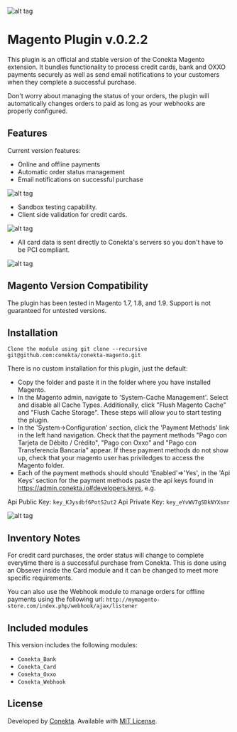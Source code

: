 ![alt tag](https://raw.github.com/conekta/conekta-magento/master/readme_files/cover.png)

Magento Plugin v.0.2.2
=======================
This plugin is an official and stable version of the Conekta Magento extension. It bundles functionality to process credit cards, bank and OXXO payments securely as well as send email notifications to your customers when they complete a successful purchase.

Don't worry about managing the status of your orders, the plugin will automatically changes orders to paid as long as your webhooks are properly configured.

Features
--------
Current version features:

* Online and offline payments
* Automatic order status management
* Email notifications on successful purchase

![alt tag](https://raw.github.com/conekta/conekta-magento/master/readme_files/invoice.png)

* Sandbox testing capability.
* Client side validation for credit cards.

![alt tag](https://raw.github.com/conekta/conekta-magento/master/readme_files/card_validation.png)

* All card data is sent directly to Conekta's servers so you don't have to be PCI compliant.

![alt tag](https://raw.github.com/conekta/conekta-magento/master/readme_files/server_validation.png)

Magento Version Compatibility
-----------------------------
The plugin has been tested in Magento 1.7, 1.8, and 1.9. Support is not guaranteed for untested versions.

Installation
-----------

	Clone the module using git clone --recursive git@github.com:conekta/conekta-magento.git

There is no custom installation for this plugin, just the default:

  * Copy the folder and paste it in the folder where you have installed Magento.
  * In the Magento admin, navigate to 'System-Cache Management'. Select and disable all Cache Types.  Additionally, click "Flush Magento Cache" and "Flush Cache Storage".  These steps will allow you to start testing the plugin.
  * In the 'System->Configuration' section, click the 'Payment Methods' link in the left hand navigation.  Check that the payment methods "Pago con Tarjeta de Débito / Crédito", "Pago con Oxxo" and "Pago con Transferencia Bancaria" appear. If these payment methods do not show up, check that your magento user has priviledges to access the Magento folder.
  * Each of the payment methods should should 'Enabled'=>'Yes', in the 'Api Keys' section for the payment methods paste the api keys found in https://admin.conekta.io#developers.keys, e.g.
    
Api Public Key: 
    `key_KJysdbf6PotS2ut2`
Api Private Key: 
    `key_eYvWV7gSDkNYXsmr`
    
![alt tag](https://raw.github.com/conekta/conekta-magento/master/readme_files/admin.png)

Inventory Notes
---------------

For credit card purchases, the order status will change to complete everytime there is a successful purchase from Conekta. This is done using an Obsever inside the Card module and it can be changed to meet more specific requirements. 

You can also use the Webhook module to manage orders for offline payments using the following url:
    `http://mymagento-store.com/index.php/webhook/ajax/listener`

Included modules
----------------
This version includes the following modules:

* `Conekta_Bank`
* `Conekta_Card`
* `Conekta_Oxxo`
* `Conekta_Webhook`

License
-------
Developed by [Conekta](https://www.conekta.io). Available with [MIT License](LICENSE).
